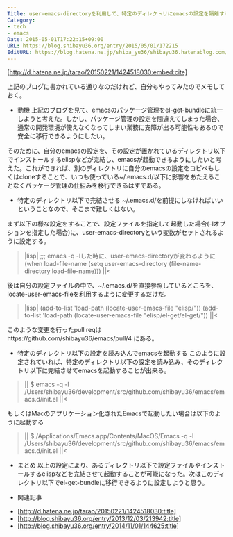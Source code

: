 ```yaml
---
Title: user-emacs-directoryを利用して、特定のディレクトリにemacsの設定を隔離する
Category:
- tech
- emacs
Date: 2015-05-01T17:22:15+09:00
URL: https://blog.shibayu36.org/entry/2015/05/01/172215
EditURL: https://blog.hatena.ne.jp/shiba_yu36/shibayu36.hatenablog.com/atom/entry/8454420450092997098
---
```


[http://d.hatena.ne.jp/tarao/20150221/1424518030:embed:cite]

上記のブログに書かれている通りなのだけれど、自分もやってみたのでメモしておく。

* 動機
上記のブログを見て、emacsのパッケージ管理をel-get-bundleに統一しようと考えた。しかし、パッケージ管理の設定を間違えてしまった場合、通常の開発環境が使えなくなってしまい業務に支障が出る可能性もあるので安全に移行できるようにしたい。

そのために、自分のemacsの設定を、その設定が置かれているディレクトリ以下でインストールするelispなどが完結し、emacsが起動できるようにしたいと考えた。これができれば、別のディレクトリに自分のemacsの設定をコピペもしくはcloneすることで、いつも使っている~/.emacs.d/以下に影響をあたえることなくパッケージ管理の仕組みを移行できるはずである。


* 特定のディレクトリ以下で完結させる
~/.emacs.d/を前提にしなければいいということなので、そこまで難しくはない。

まず以下の様な設定をすることで、設定ファイルを指定して起動した場合(-lオプションを指定した場合)に、user-emacs-directoryという変数がセットされるように設定する。

>|lisp|
;;; emacs -q -lした時に、user-emacs-directoryが変わるように
(when load-file-name
  (setq user-emacs-directory (file-name-directory load-file-name)))
||<


後は自分の設定ファイルの中で、~/.emacs.d/を直接参照しているところを、locate-user-emacs-fileを利用するように変更するだけだ。
>|lisp|
(add-to-list 'load-path (locate-user-emacs-file "elisp/"))
(add-to-list 'load-path (locate-user-emacs-file "elisp/el-get/el-get/"))
||<


このような変更を行ったpull reqはhttps://github.com/shibayu36/emacs/pull/4 にある。

* 特定のディレクトリ以下の設定を読み込んでemacsを起動する
このように設定されていれば、特定のディレクトリ以下の設定を読み込み、そのディレクトリ以下に完結させてemacsを起動することが出来る。

>||
$ emacs -q -l /Users/shibayu36/development/src/github.com/shibayu36/emacs/emacs.d/init.el
||<

もしくはMacのアプリケーション化されたEmacsで起動したい場合は以下のように起動する
>||
$ /Applications/Emacs.app/Contents/MacOS/Emacs -q -l /Users/shibayu36/development/src/github.com/shibayu36/emacs/emacs.d/init.el
||<


* まとめ
以上の設定により、あるディレクトリ以下で設定ファイルやインストールするelispなどを完結させて起動することが可能になった。次はこのディレクトリ以下でel-get-bundleに移行できるように設定しようと思う。


* 関連記事
- [http://d.hatena.ne.jp/tarao/20150221/1424518030:title]
- [http://blog.shibayu36.org/entry/2013/12/03/213942:title]
- [http://blog.shibayu36.org/entry/2014/11/01/144625:title]
